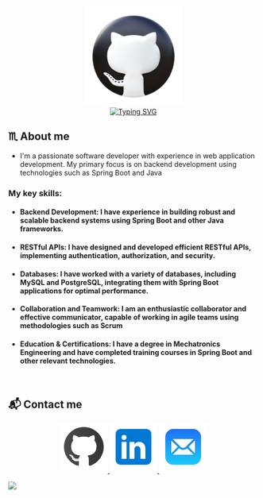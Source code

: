<div align=center>
    <img src="https://github.com/Jefer1026/Jefer1026/blob/master/assets/github.png" alt="github 3d icon" height="200">
</div>
<div align=center>
    <a href="https://git.io/typing-svg"><img src="https://readme-typing-svg.herokuapp.com?font=Fira+Code&pause=1000&center=true&vCenter=true&random=false&width=435&lines=Hi!%2C+I'm+Jeferson+Oyola;Backend+Developer+Spring+Boot;Mechatronic+engineer" alt="Typing SVG" /></a>
</div>

## :scorpius: About me

- I'm a passionate software developer with experience in web application development. My primary focus is on backend development using technologies such as Spring Boot and Java

### My key skills:

- #### Backend Development: I have experience in building robust and scalable backend systems using Spring Boot and other Java frameworks.
- #### RESTful APIs: I have designed and developed efficient RESTful APIs, implementing authentication, authorization, and security.
- #### Databases: I have worked with a variety of databases, including MySQL and PostgreSQL, integrating them with Spring Boot applications for optimal performance.
- #### Collaboration and Teamwork: I am an enthusiastic collaborator and effective communicator, capable of working in agile teams using methodologies such as Scrum
- #### Education & Certifications: I have a degree in Mechatronics Engineering and have completed training courses in Spring Boot and other relevant technologies.

<br/>



## 📬 Contact me

<p align=center>
    <a href="https://github.com/jefer1026" target="_blank">
        <img src="https://github.com/Jefer1026/Jefer1026/blob/master/assets/github.svg" alt=github style="margin-bottom: 5px;" />
    </a>
    <a href="https://www.linkedin.com/feed" target="_blank">
        <img src="https://github.com/Jefer1026/Jefer1026/blob/master/assets/linkedin.svg" alt=linkedin style="margin-bottom: 5px;" />
    </a>
    <a href="mailto:jog106@hotmail.com" target="_blank">
        <img src="https://github.com/Jefer1026/Jefer1026/blob/master/assets/correo.svg" alt=correo style="margin-bottom: 5px;" />
    </a>
</p>

<img src="https://user-images.githubusercontent.com/73097560/115834477-dbab4500-a447-11eb-908a-139a6edaec5c.gif" />


